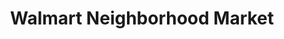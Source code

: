 ---
title: "Walmart Neighborhood Market"
url: /keller/walmart-neighborhood-market/
shop: supermarket
---